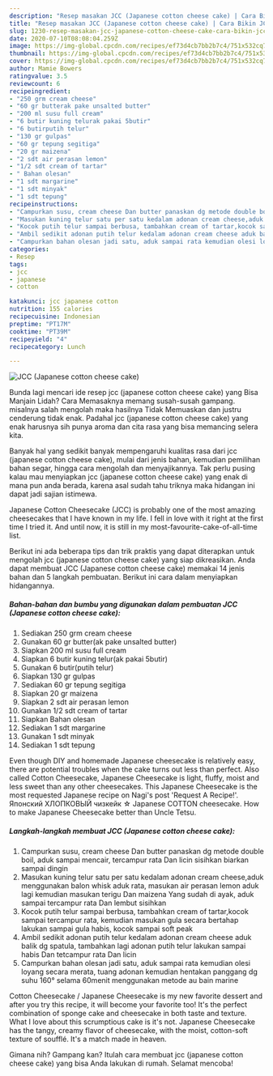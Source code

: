 ```yaml
---
description: "Resep masakan JCC (Japanese cotton cheese cake) | Cara Bikin JCC (Japanese cotton cheese cake) Yang Bisa Manjain Lidah"
title: "Resep masakan JCC (Japanese cotton cheese cake) | Cara Bikin JCC (Japanese cotton cheese cake) Yang Bisa Manjain Lidah"
slug: 1230-resep-masakan-jcc-japanese-cotton-cheese-cake-cara-bikin-jcc-japanese-cotton-cheese-cake-yang-bisa-manjain-lidah
date: 2020-07-10T08:08:04.259Z
image: https://img-global.cpcdn.com/recipes/ef73d4cb7bb2b7c4/751x532cq70/jcc-japanese-cotton-cheese-cake-foto-resep-utama.jpg
thumbnail: https://img-global.cpcdn.com/recipes/ef73d4cb7bb2b7c4/751x532cq70/jcc-japanese-cotton-cheese-cake-foto-resep-utama.jpg
cover: https://img-global.cpcdn.com/recipes/ef73d4cb7bb2b7c4/751x532cq70/jcc-japanese-cotton-cheese-cake-foto-resep-utama.jpg
author: Mamie Bowers
ratingvalue: 3.5
reviewcount: 6
recipeingredient:
- "250 grm cream cheese"
- "60 gr butterak pake unsalted butter"
- "200 ml susu full cream"
- "6 butir kuning telurak pakai 5butir"
- "6 butirputih telur"
- "130 gr gulpas"
- "60 gr tepung segitiga"
- "20 gr maizena"
- "2 sdt air perasan lemon"
- "1/2 sdt cream of tartar"
- " Bahan olesan"
- "1 sdt margarine"
- "1 sdt minyak"
- "1 sdt tepung"
recipeinstructions:
- "Campurkan susu, cream cheese Dan butter panaskan dg metode double boil, aduk sampai mencair, tercampur rata Dan licin sisihkan biarkan sampai dingin"
- "Masukan kuning telur satu per satu kedalam adonan cream cheese,aduk menggunakan balon whisk aduk rata, masukan air perasan lemon aduk lagi kemudian masukan terigu Dan maizena Yang sudah di ayak, aduk sampai tercampur rata Dan lembut sisihkan"
- "Kocok putih telur sampai berbusa, tambahkan cream of tartar,kocok sampai tercampur rata, kemudian masukan gula secara bertahap lakukan sampai gula habis, kocok sampai soft peak"
- "Ambil sedikit adonan putih telur kedalam adonan cream cheese aduk balik dg spatula, tambahkan lagi adonan putih telur lakukan sampai habis Dan tetcampur rata Dan licin"
- "Campurkan bahan olesan jadi satu, aduk sampai rata kemudian olesi loyang secara merata, tuang adonan kemudian hentakan panggang dg suhu 160° selama 60menit menggunakan metode au bain marine"
categories:
- Resep
tags:
- jcc
- japanese
- cotton

katakunci: jcc japanese cotton 
nutrition: 155 calories
recipecuisine: Indonesian
preptime: "PT17M"
cooktime: "PT39M"
recipeyield: "4"
recipecategory: Lunch

---
```



![JCC (Japanese cotton cheese cake)](https://img-global.cpcdn.com/recipes/ef73d4cb7bb2b7c4/751x532cq70/jcc-japanese-cotton-cheese-cake-foto-resep-utama.jpg)

Bunda lagi mencari ide resep jcc (japanese cotton cheese cake) yang Bisa Manjain Lidah? Cara Memasaknya memang susah-susah gampang. misalnya salah mengolah maka hasilnya Tidak Memuaskan dan justru cenderung tidak enak. Padahal jcc (japanese cotton cheese cake) yang enak harusnya sih punya aroma dan cita rasa yang bisa memancing selera kita.

Banyak hal yang sedikit banyak mempengaruhi kualitas rasa dari jcc (japanese cotton cheese cake), mulai dari jenis bahan, kemudian pemilihan bahan segar, hingga cara mengolah dan menyajikannya. Tak perlu pusing kalau mau menyiapkan jcc (japanese cotton cheese cake) yang enak di mana pun anda berada, karena asal sudah tahu triknya maka hidangan ini dapat jadi sajian istimewa.

Japanese Cotton Cheesecake (JCC) is probably one of the most amazing cheesecakes that I have known in my life. I fell in love with it right at the first time I tried it. And until now, it is still in my most-favourite-cake-of-all-time list.


Berikut ini ada beberapa tips dan trik praktis yang dapat diterapkan untuk mengolah jcc (japanese cotton cheese cake) yang siap dikreasikan. Anda dapat membuat JCC (Japanese cotton cheese cake) memakai 14 jenis bahan dan 5 langkah pembuatan. Berikut ini cara dalam menyiapkan hidangannya.

<!--inarticleads1-->

##### Bahan-bahan dan bumbu yang digunakan dalam pembuatan JCC (Japanese cotton cheese cake):

1. Sediakan 250 grm cream cheese
1. Gunakan 60 gr butter(ak pake unsalted butter)
1. Siapkan 200 ml susu full cream
1. Siapkan 6 butir kuning telur(ak pakai 5butir)
1. Gunakan 6 butir(putih telur)
1. Siapkan 130 gr gulpas
1. Sediakan 60 gr tepung segitiga
1. Siapkan 20 gr maizena
1. Siapkan 2 sdt air perasan lemon
1. Gunakan 1/2 sdt cream of tartar
1. Siapkan  Bahan olesan
1. Sediakan 1 sdt margarine
1. Gunakan 1 sdt minyak
1. Sediakan 1 sdt tepung


Even though DIY and homemade Japanese cheesecake is relatively easy, there are potential troubles when the cake turns out less than perfect. Also called Cotton Cheesecake, Japanese Cheesecake is light, fluffy, moist and less sweet than any other cheesecakes. This Japanese Cheesecake is the most requested Japanese recipe on Nagi&#39;s post &#39;Request A Recipe!&#39;. Японский ХЛОПКОВЫЙ чизкейк ☆ Japanese COTTON cheesecake. How to make Japanese Cheesecake better than Uncle Tetsu. 

<!--inarticleads2-->

##### Langkah-langkah membuat JCC (Japanese cotton cheese cake):

1. Campurkan susu, cream cheese Dan butter panaskan dg metode double boil, aduk sampai mencair, tercampur rata Dan licin sisihkan biarkan sampai dingin
1. Masukan kuning telur satu per satu kedalam adonan cream cheese,aduk menggunakan balon whisk aduk rata, masukan air perasan lemon aduk lagi kemudian masukan terigu Dan maizena Yang sudah di ayak, aduk sampai tercampur rata Dan lembut sisihkan
1. Kocok putih telur sampai berbusa, tambahkan cream of tartar,kocok sampai tercampur rata, kemudian masukan gula secara bertahap lakukan sampai gula habis, kocok sampai soft peak
1. Ambil sedikit adonan putih telur kedalam adonan cream cheese aduk balik dg spatula, tambahkan lagi adonan putih telur lakukan sampai habis Dan tetcampur rata Dan licin
1. Campurkan bahan olesan jadi satu, aduk sampai rata kemudian olesi loyang secara merata, tuang adonan kemudian hentakan panggang dg suhu 160° selama 60menit menggunakan metode au bain marine


Cotton Cheesecake / Japanese Cheesecake is my new favorite dessert and after you try this recipe, it will become your favorite too! It&#39;s the perfect combination of sponge cake and cheesecake in both taste and texture. What I love about this scrumptious cake is it&#39;s not. Japanese Cheesecake has the tangy, creamy flavor of cheesecake, with the moist, cotton-soft texture of soufflé. It&#39;s a match made in heaven. 

Gimana nih? Gampang kan? Itulah cara membuat jcc (japanese cotton cheese cake) yang bisa Anda lakukan di rumah. Selamat mencoba!
